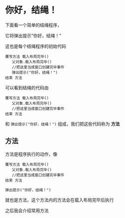 # 你好，结绳！

下面看一个简单的结绳程序，

它将弹出提示"你好，结绳！"

这也是每个结绳程序的初始代码

```jiesheng
覆写方法 载入布局完毕()
   父对象.载入布局完毕()
   //把这里当成窗口创建完毕事件
   弹出提示("你好，结绳！")
结束 方法
```

可以看到结绳的代码由
```jiesheng
覆写方法 载入布局完毕()
   父对象.载入布局完毕()
   //把这里当成窗口创建完毕事件
结束 方法
```
和
`弹出提示("你好，结绳！")`
组成，我们把这些代码称为 **方法** 

## 方法

方法是程序执行的动作，像

```
覆写方法 载入布局完毕()
   父对象.载入布局完毕()
   //把这里当成窗口创建完毕事件
结束 方法
```
```
弹出提示("你好，结绳！")
```

就也是方法，这个方法内的方法会在载入布局完毕后执行

之后我会介绍常用方法



